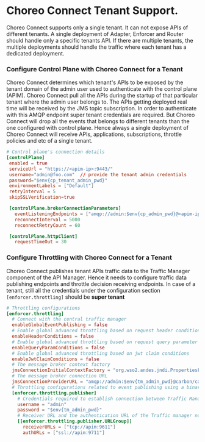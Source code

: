 # Choreo Connect Tenant Support.

Choreo Connect supports only a single tenant. It can not expose APIs of different tenants. A single deployment of
Adapter, Enforcer and Router should handle only a specific tenants API. If there are multiple tenants, the multiple deployments 
should handle the traffic where each tenant has a dedicated deployment.

### Configure Control Plane with Choreo Connect for a Tenant
Choreo Connect determines which tenant's APIs to be exposed by the tenant domain of the admin user used to authenticate with the
control plane (APIM). Choreo Connect pull all the APIs during the startup of that particular tenant where the admin user belongs to.
The APIs getting deployed real time will be received by the JMS topic subscription. In order to authenticate with this AMQP endpoint 
super tenant credentials are required. But Choreo Connect will drop all the events that belongs to different tenants than the one configured 
with control plane. Hence always a single deployment of Choreo Connect will receive APIs, applications, subscriptions, throttle policies and etc of a single
tenant.

 ``` toml
 # Control plane's connection details
 [controlPlane]
  enabled = true
  serviceUrl = "https://<apim-ip>:9443/"
  username="admin@foo.com"  // provide the tenant admin credentials
  password="$env{cp_tenant_admin_pwd}"
  environmentLabels = ["Default"]
  retryInterval = 5
  skipSSLVerification=true

  [controlPlane.brokerConnectionParameters]
    eventListeningEndpoints = ["amqp://admin:$env{cp_admin_pwd}@<apim-ip>:5672?retries='10'&connectdelay='30'"] // provide super tenant 
    reconnectInterval = 5000
    reconnectRetryCount = 60

  [controlPlane.httpClient] 
    requestTimeOut = 30
 ``` 

### Configure Throttling with Choreo Connect for a Tenant
Choreo Connect publishes tenant APIs traffic data to the Traffic Manager 
component of the API Manager. Hence it needs to configure traffic data publishing endpoints and throttle decision receiving endpoints.
In case of a tenant, still all the credentials under the configuration section `[enforcer.throttling]`
should be **super tenant**

```toml
# Throttling configurations
[enforcer.throttling]
  # Connect with the central traffic manager
  enableGlobalEventPublishing = false
  # Enable global advanced throttling based on request header conditions
  enableHeaderConditions = false
  # Enable global advanced throttling based on request query parameter conditions
  enableQueryParamConditions = false
  # Enable global advanced throttling based on jwt claim conditions
  enableJwtClaimConditions = false
  # The message broker context factory
  jmsConnectionInitialContextFactory = "org.wso2.andes.jndi.PropertiesFileInitialContextFactory"
  # The message broker connection URL
  jmsConnectionProviderURL = "amqp://admin:$env{tm_admin_pwd}@carbon/carbon?brokerlist='tcp://apim:5672'"
  # Throttling configurations related to event publishing using a binary connection
  [enforcer.throttling.publisher]
    # Credentials required to establish connection between Traffic Manager
    username = "admin"
    password = "$env{tm_admin_pwd}"
    # Receiver URL and the authentication URL of the Traffic manager node/nodes
    [[enforcer.throttling.publisher.URLGroup]]
      receiverURLs = ["tcp://apim:9611"]
      authURLs = ["ssl://apim:9711"]
```
